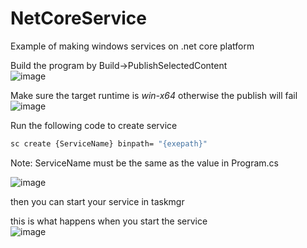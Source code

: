 # NetCoreService
 Example of making windows services on .net core platform

Build the program by Build->PublishSelectedContent  
![image](https://github.com/user-attachments/assets/4102408a-32a7-488a-9979-1ed227052609)  
  
Make sure the target runtime is *win-x64* otherwise the publish will fail  
![image](https://github.com/user-attachments/assets/8059c262-fba3-4a5e-bc2f-4be36948e72a)  
  
Run the following code to create service  
```bat
sc create {ServiceName} binpath= "{exepath}"
```
Note: ServiceName must be the same as the value in Program.cs  
  
![image](https://github.com/user-attachments/assets/e5a40ff5-fcf5-4d40-a99c-9563a85d0613)  

then you can start your service in taskmgr  
  
this is what happens when you start the service  
![image](https://github.com/user-attachments/assets/8b347f88-43b3-4e25-b5c9-1c98c217d735)



